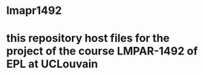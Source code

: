 # lmapr1492
# this repository host files for the project of the course LMPAR-1492 of EPL at UCLouvain
